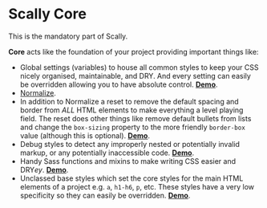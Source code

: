 ﻿# Scally Core

This is the mandatory part of Scally.

**Core** acts like the foundation of your project providing important things like:

- Global settings (variables) to house all common styles to keep your CSS nicely organised,
  maintainable, and DRY. And every setting can easily be overridden allowing you to have absolute
  control. **[Demo](http://codepen.io/team/westfieldlabs/full/aLDdb)**.
- [Normalize](http://necolas.github.io/normalize.css/).
- In addition to Normalize a reset to remove the default spacing and border from *ALL* HTML
  elements to make everything a level playing field. The reset does other things like remove default
  bullets from lists and change the `box-sizing` property to the more friendly `border-box` value
  (although this is optional). **[Demo](http://codepen.io/team/westfieldlabs/full/wGvdp)**.
- Debug styles to detect any improperly nested or potentially invalid markup, or any potentially
  inaccessible code. **[Demo](http://codepen.io/team/westfieldlabs/full/GHzvE)**.
- Handy Sass functions and mixins to make writing CSS easier and DRY*ey*.
  **[Demo](http://codepen.io/team/westfieldlabs/full/Bcfyz)**.
- Unclassed base styles which set the core styles for the main HTML elements of a project e.g. `a`,
  `h1-h6`, `p`, etc. These styles have a very low specificity so they can easily be overridden.
  **[Demo](http://codepen.io/team/westfieldlabs/full/zIgBs)**.